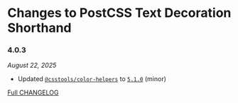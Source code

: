 # Changes to PostCSS Text Decoration Shorthand

### 4.0.3

_August 22, 2025_

- Updated [`@csstools/color-helpers`](https://github.com/csstools/postcss-plugins/tree/main/packages/color-helpers) to [`5.1.0`](https://github.com/csstools/postcss-plugins/tree/main/packages/color-helpers/CHANGELOG.md#510) (minor)

[Full CHANGELOG](https://github.com/csstools/postcss-plugins/tree/main/plugins/postcss-text-decoration-shorthand/CHANGELOG.md)
